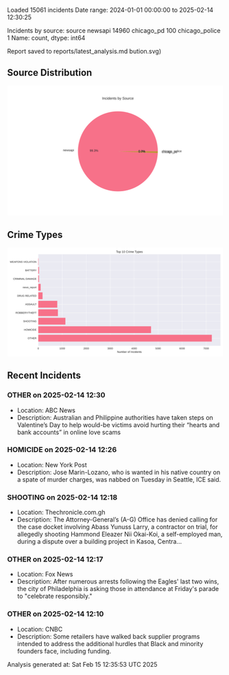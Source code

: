 
Loaded 15061 incidents
Date range: 2024-01-01 00:00:00 to 2025-02-14 12:30:25

Incidents by source:
source
newsapi           14960
chicago_pd          100
chicago_police        1
Name: count, dtype: int64

Report saved to reports/latest_analysis.md
bution.svg)

## Source Distribution
![Source Distribution](images/source_distribution.svg)

## Crime Types
![Crime Types](images/crime_types.svg)

## Recent Incidents

### OTHER on 2025-02-14 12:30
- Location: ABC News
- Description: Australian and Philippine authorities have taken steps on Valentine’s Day to help would-be victims avoid hurting their “hearts and bank accounts” in online love scams


### HOMICIDE on 2025-02-14 12:26
- Location: New York Post
- Description: Jose Marin-Lozano, who is wanted in his native country on a spate of murder charges, was nabbed on Tuesday in Seattle, ICE said.


### SHOOTING on 2025-02-14 12:18
- Location: Thechronicle.com.gh
- Description: The Attorney-General’s (A-G) Office has denied calling for the case docket involving Abass Yunuss Larry, a contractor on trial, for allegedly shooting Hammond Eleazer Nii Okai-Koi, a self-employed man, during a dispute over a building project in Kasoa, Centra…


### OTHER on 2025-02-14 12:17
- Location: Fox News
- Description: After numerous arrests following the Eagles' last two wins, the city of Philadelphia is asking those in attendance at Friday's parade to "celebrate responsibly."


### OTHER on 2025-02-14 12:10
- Location: CNBC
- Description: Some retailers have walked back supplier programs intended to address the additional hurdles that Black and minority founders face, including funding.

Analysis generated at: Sat Feb 15 12:35:53 UTC 2025
